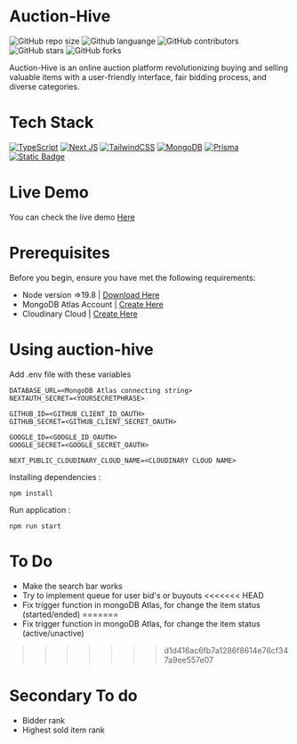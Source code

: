 # Auction-Hive
<!--- These are examples. See https://shields.io for others or to customize this set of shields. You might want to include dependencies, project status and licence info here --->
![GitHub repo size](https://img.shields.io/github/repo-size/sutanarief/auction-hive?style=plastic)
![Github languange](https://img.shields.io/github/languages/top/sutanarief/auction-hive?logo=go&style=plastic)
![GitHub contributors](https://img.shields.io/github/contributors/sutanarief/auction-hive?style=plastic)
![GitHub stars](https://img.shields.io/github/stars/sutanarief/auction-hive?style=social)
![GitHub forks](https://img.shields.io/github/forks/sutanarief/auction-hive?style=social)

Auction-Hive is an online auction platform revolutionizing buying and selling valuable items with a
user-friendly interface, fair bidding process, and diverse categories.

# Tech Stack
[![TypeScript](https://img.shields.io/badge/typescript-%23007ACC.svg?style=for-the-badge&logo=typescript&logoColor=white)](https://www.typescriptlang.org/)
[![Next JS](https://img.shields.io/badge/Next-black?style=for-the-badge&logo=next.js&logoColor=white)](https://nextjs.org/)
[![TailwindCSS](https://img.shields.io/badge/tailwindcss-%2338B2AC.svg?style=for-the-badge&logo=tailwind-css&logoColor=white)](https://tailwindcss.com/)
[![MongoDB](https://img.shields.io/badge/MongoDB-%234ea94b.svg?style=for-the-badge&logo=mongodb&logoColor=white)](https://www.mongodb.com/)
[![Prisma](https://img.shields.io/badge/Prisma-3982CE?style=for-the-badge&logo=Prisma&logoColor=white)](https://www.prisma.io/)
[![Static Badge](https://img.shields.io/badge/Cloudinary-007ACC?style=for-the-badge&logo=""&logoColor=white)](https://cloudinary.com/)

# Live Demo

You can check the live demo [Here](https://auction-hive.vercel.app)

# Prerequisites

Before you begin, ensure you have met the following requirements:
* Node version =>19.8 | [Download Here](https://nodejs.org/en)
* MongoDB Atlas Account | [Create Here](https://www.mongodb.com/cloud/atlas/register)
* Cloudinary Cloud | [Create Here](https://cloudinary.com/)

# Using auction-hive
Add .env file with these variables
```env
DATABASE_URL=<MongoDB Atlas connecting string>
NEXTAUTH_SECRET=<YOURSECRETPHRASE>

GITHUB_ID=<GITHUB_CLIENT_ID_OAUTH>
GITHUB_SECRET=<GITHUB_CLIENT_SECRET_OAUTH>

GOOGLE_ID=<GOOGLE_ID_OAUTH>
GOOGLE_SECRET=<GOOGLE_SECRET_OAUTH>

NEXT_PUBLIC_CLOUDINARY_CLOUD_NAME=<CLOUDINARY CLOUD NAME>
```

Installing dependencies :
```
npm install
```
Run application :
```
npm run start
```

# To Do

* Make the search bar works
* Try to implement queue for user bid's or buyouts
<<<<<<< HEAD
* Fix trigger function in mongoDB Atlas, for change the item status (started/ended)
=======
* Fix trigger function in mongoDB Atlas, for change the item status (active/unactive)
>>>>>>> d1d416ac6fb7a1286f8614e76cf347a9ee557e07

# Secondary To do
* Bidder rank
* Highest sold item rank
